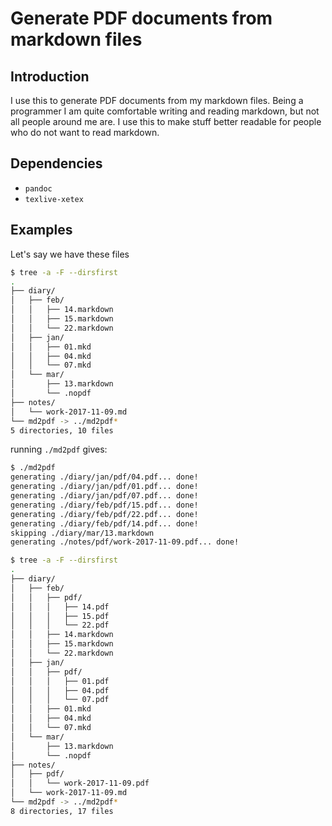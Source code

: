 # Generate PDF documents from markdown files

## Introduction
I use this to generate PDF documents from my markdown files.
Being a programmer I am quite comfortable writing and reading markdown, but not all people around me are.
I use this to make stuff better readable for people who do not want to read markdown.

## Dependencies

- `pandoc`
- `texlive-xetex`


## Examples

Let's say we have these files
```sh
$ tree -a -F --dirsfirst
.
├── diary/
│   ├── feb/
│   │   ├── 14.markdown
│   │   ├── 15.markdown
│   │   └── 22.markdown
│   ├── jan/
│   │   ├── 01.mkd
│   │   ├── 04.mkd
│   │   └── 07.mkd
│   └── mar/
│       ├── 13.markdown
│       └── .nopdf
├── notes/
│   └── work-2017-11-09.md
└── md2pdf -> ../md2pdf*
5 directories, 10 files
```
running `./md2pdf` gives:

```sh
$ ./md2pdf
generating ./diary/jan/pdf/04.pdf... done!
generating ./diary/jan/pdf/01.pdf... done!
generating ./diary/jan/pdf/07.pdf... done!
generating ./diary/feb/pdf/15.pdf... done!
generating ./diary/feb/pdf/22.pdf... done!
generating ./diary/feb/pdf/14.pdf... done!
skipping ./diary/mar/13.markdown
generating ./notes/pdf/work-2017-11-09.pdf... done!

$ tree -a -F --dirsfirst
.
├── diary/
│   ├── feb/
│   │   ├── pdf/
│   │   │   ├── 14.pdf
│   │   │   ├── 15.pdf
│   │   │   └── 22.pdf
│   │   ├── 14.markdown
│   │   ├── 15.markdown
│   │   └── 22.markdown
│   ├── jan/
│   │   ├── pdf/
│   │   │   ├── 01.pdf
│   │   │   ├── 04.pdf
│   │   │   └── 07.pdf
│   │   ├── 01.mkd
│   │   ├── 04.mkd
│   │   └── 07.mkd
│   └── mar/
│       ├── 13.markdown
│       └── .nopdf
├── notes/
│   ├── pdf/
│   │   └── work-2017-11-09.pdf
│   └── work-2017-11-09.md
└── md2pdf -> ../md2pdf*
8 directories, 17 files
```
